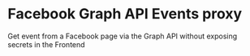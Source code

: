 # Facebook Graph API Events proxy
Get event from a Facebook page via the Graph API without exposing secrets in the Frontend
